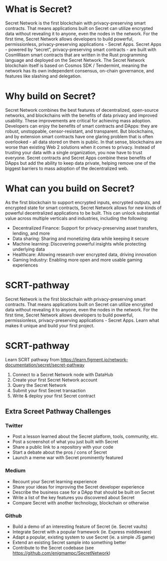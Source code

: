 # What is Secret?
Secret Network is the first blockchain with privacy-preserving smart contracts. That means applications built on Secret can utilize encrypted data without revealing it to anyone, even the nodes in the network. For the first time, Secret Network allows developers to build powerful, permissionless, privacy-preserving applications - Secret Apps.
Secret Apps - powered by “secret”, privacy-preserving smart contracts - are built with CosmWasm smart contracts that are written in the Rust programming language and deployed on the Secret Network.
The Secret Network blockchain itself is based on Cosmos SDK / Tendermint, meaning the network has its own independent consensus, on-chain governance, and features like slashing and delegation. 

# Why build on Secret?
 Secret Network combines the best features of decentralized, open-source networks, and blockchains with the benefits of data privacy and improved usability. These improvements are critical for achieving mass adoption. 
Developers can enjoy the benefits of smart contracts and DApps: they are robust, unstoppable, censor-resistant, and transparent. But blockchains, and by extension smart contracts have one glaring problem that is often overlooked - all data stored on them is public. In that sense, blockchains are worse than existing Web 2 solutions when it comes to privacy. 
Instead of trusting your data with a single organization, you now have to trust everyone. Secret contracts and Secret Apps combine these benefits of DApps but add the ability to keep data private, helping remove one of the biggest barriers to mass adoption of the decentralized web. 

 # What can you build on Secret?
 As the first blockchain to support encrypted inputs, encrypted outputs, and encrypted state for smart contracts, Secret Network allows for new kinds of powerful decentralized applications to be built. This can unlock substantial value across multiple verticals and industries, including the following:
 - Decentralized Finance: Support for privacy-preserving asset transfers, lending, and more
 - Data sharing: Sharing and monetizing data while keeping it secure
 - Machine learning: Discovering powerful insights while protecting underlying data
 - Healthcare: Allowing research over encrypted data, driving innovation
 - Gaming Industry: Enabling more open and more usable gaming experiences

# SCRT-pathway
Secret Network is the first blockchain with privacy-preserving smart contracts. That means applications built on Secret can utilize encrypted data without revealing it to anyone, even the nodes in the network. For the first time, Secret Network allows developers to build powerful, permissionless, privacy-preserving applications - Secret Apps. Learn what makes it unique and build your first project.

# SCRT-pathway
Learn SCRT pathway from https://learn.figment.io/network-documentation/secret/secret-pathway

1. Connect to a Secret Network node with DataHub
2. Create your first Secret Network account
3. Query the Secret Network
4. Submit your first Secret transaction
5. Write & deploy your first Secret contract


## Extra Screet Pathway Challenges

### Twitter
* Post a lesson learned about the Secret platform, tools, community, etc.
* Post a screenshot of what you just built with Secret
* Share a public link to a repository with your code
* Start a debate about the pros / cons of Secret
* Launch a meme war with Secret prominently featured

### Medium
*  Recount your Secret learning experience
*  Share your ideas for improving the Secret developer experience
*  Describe the business case for a DApp that should be built on Secret
*  Write a list of the key features you discovered about Secret
*  Compare Secret with another technology, blockchain or otherwise

### Github
*  Build a demo of an interesting feature of Secret (ie. Secret vaults)
*  Integrate Secret with a popular framework (ie. Express middleware)
*  Adapt a popular, existing system to use Secret (ie. a simple JS game)
*  Extend an existing Secret sample into something better 
*  Contribute to the Secret codebase (see https://github.com/enigmampc/SecretNetwork)